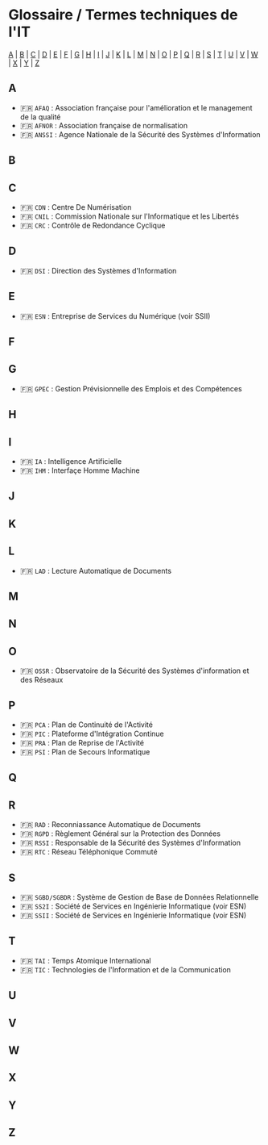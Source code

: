 # Glossaire / Termes techniques de l'IT

[A](#a) | [B](#b) | [C](#c) | [D](#d) | [E](#e) | [F](#f) | [G](#g) | [H](#h) | [I](#i) | [J](#j) | [K](#k) | [L](#l) | [M](#m) |
[N](#n) | [O](#o) | [P](#p) | [Q](#q) | [R](#r) | [S](#s) | [T](#t) | [U](#u) | [V](#v) | [W](#w) | [X](#x) | [Y](#y) | [Z](#z)

## A

* :fr: `AFAQ` : Association française pour l'amélioration et le management de la qualité
* :fr: `AFNOR` : Association française de normalisation
* :fr: `ANSSI` : Agence Nationale de la Sécurité des Systèmes d'Information

## B

## C

* :fr: `CDN` : Centre De Numérisation
* :fr: `CNIL` : Commission Nationale sur l'Informatique et les Libertés
* :fr: `CRC` : Contrôle de Redondance Cyclique

## D

* :fr: `DSI` : Direction des Systèmes d'Information

## E

* :fr: `ESN` : Entreprise de Services du Numérique (voir SSII)

## F

## G

* :fr: `GPEC` : Gestion Prévisionnelle des Emplois et des Compétences

## H

## I

* :fr: `IA` : Intelligence Artificielle
* :fr: `IHM` : Interfaçe Homme Machine

## J

## K

## L

* :fr: `LAD` : Lecture Automatique de Documents

## M

## N

## O

* :fr: `OSSR` : Observatoire de la Sécurité des Systèmes d'information et des Réseaux

## P

* :fr: `PCA` : Plan de Continuité de l'Activité
* :fr: `PIC` : Plateforme d'Intégration Continue
* :fr: `PRA` : Plan de Reprise de l'Activité
* :fr: `PSI` : Plan de Secours Informatique

## Q

## R

* :fr: `RAD` : Reconniassance Automatique de Documents
* :fr: `RGPD` : Règlement Général sur la Protection des Données
* :fr: `RSSI` : Responsable de la Sécurité des Systèmes d'Information
* :fr: `RTC` : Réseau Téléphonique Commuté

## S

* :fr: `SGBD/SGBDR` : Système de Gestion de Base de Données Relationnelle
* :fr: `SS2I` : Société de Services en Ingénierie Informatique (voir ESN)
* :fr: `SSII` : Société de Services en Ingénierie Informatique (voir ESN)

## T

* :fr: `TAI` : Temps Atomique International
* :fr: `TIC` : Technologies de l'Information et de la Communication

## U

## V

## W

## X

## Y

## Z


